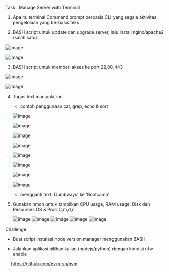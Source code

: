 Task : Manage Server with Terminal

1. Apa itu terminal
Command prompt berbasis CLI yang segala aktivitas pengelolaan yang berbasis teks

2. BASH script untuk update dan upgrade server, lalu install nginx/apache2 (salah satu)

![image](https://user-images.githubusercontent.com/45737074/213401831-e3a26996-b535-41cf-aeda-88fd1158d29c.png)

![image](https://user-images.githubusercontent.com/45737074/213401877-734378c9-1bc7-4f15-8e2d-d06afae5f1fd.png)

3. BASH script untuk memberi akses ke port 22,80,443

![image](https://user-images.githubusercontent.com/45737074/213401964-bc2d9445-ab14-4f4c-aa50-a22ee0591ec9.png)

![image](https://user-images.githubusercontent.com/45737074/213401986-a239d14f-7c95-4f1f-8559-0965850c9989.png)


  

4. Tugas text manipulation
    - contoh penggunaan cat, grep, echo & sort
    
    ![image](https://user-images.githubusercontent.com/45737074/213402020-276d1826-6004-4db0-aad3-989af75c3fdc.png)

    ![image](https://user-images.githubusercontent.com/45737074/213402041-7e06a6eb-92ba-41ea-beed-26cdb7fcf8ae.png)
    
    ![image](https://user-images.githubusercontent.com/45737074/213402064-e3dca652-6cf2-4c80-bae6-85a7d6ead739.png)
    
    ![image](https://user-images.githubusercontent.com/45737074/213402084-928a992c-5711-4ea0-a31f-39d6595bac6a.png)
    
    ![image](https://user-images.githubusercontent.com/45737074/213402094-ded41c44-eb9a-46f6-99d6-3aa65539d5e7.png)
    
    ![image](https://user-images.githubusercontent.com/45737074/213402115-187f8cb1-7edd-42ee-a1db-af2ae77f7389.png)
    
    ![image](https://user-images.githubusercontent.com/45737074/213402122-ed7ab2cd-1a41-46f4-a724-2e77968d6579.png)
    
    ![image](https://user-images.githubusercontent.com/45737074/213402145-d2307b5e-0f48-4791-9fd8-5c1eced73d24.png)
    
    - mengganti text 'Dumbways' ke 'Bootcamp'

5. Gunakan nmon untuk tampilkan CPU usage, RAM usage, Disk dan Resources OS & Proc
C,m,d,r,
     
     ![image](https://user-images.githubusercontent.com/45737074/213402298-4c003469-a902-4bce-8629-782819f96a88.png)
![image](https://user-images.githubusercontent.com/45737074/213402316-a0fccf29-da65-463f-b13c-a3c3cfc18ac2.png)
![image](https://user-images.githubusercontent.com/45737074/213402324-866ce45d-f8e2-4677-a98f-f3f9bc3deb77.png)
![image](https://user-images.githubusercontent.com/45737074/213402355-217f8f26-8375-4e68-a9d0-3301ee884b61.png)
![image](https://user-images.githubusercontent.com/45737074/213402368-6db5a027-f644-4a89-9139-0d24ca17c09e.png)

Challenge
- Buat script instalasi node version manager menggunakan BASH
  
- Jalankan aplikasi pilihan kalian (nodejs/python) dengan kondisi ufw enable
      
 
https://github.com/nvm-sh/nvm

